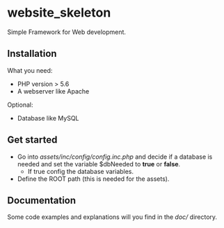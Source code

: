 # website_skeleton

Simple Framework for Web development.

## Installation

What you need:
- PHP version > 5.6
- A webserver like Apache

Optional:
- Database like MySQL

## Get started
- Go into *assets/inc/config/config.inc.php* and decide if a database is needed and set the variable $dbNeeded to **true** or **false**.
	- If true config the database variables.
- Define the ROOT path (this is needed for the assets).

## Documentation

Some code examples and explanations will you find in the *doc/* directory.
